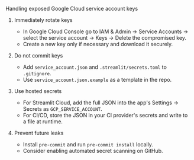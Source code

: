 Handling exposed Google Cloud service account keys

1) Immediately rotate keys
   - In Google Cloud Console go to IAM & Admin → Service Accounts → select the service account → Keys → Delete the compromised key.
   - Create a new key only if necessary and download it securely.

2) Do not commit keys
   - Add `service_account.json` and `.streamlit/secrets.toml` to `.gitignore`.
   - Use `service_account.json.example` as a template in the repo.

3) Use hosted secrets
   - For Streamlit Cloud, add the full JSON into the app's Settings → Secrets as `GCP_SERVICE_ACCOUNT`.
   - For CI/CD, store the JSON in your CI provider's secrets and write to a file at runtime.

4) Prevent future leaks
   - Install `pre-commit` and run `pre-commit install` locally.
   - Consider enabling automated secret scanning on GitHub.

